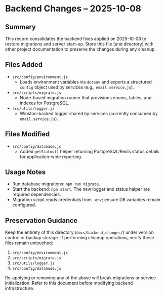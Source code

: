 # Backend Changes – 2025-10-08

## Summary
This record consolidates the backend fixes applied on 2025-10-08 to restore migrations and server start-up. Store this file (and directory) with other project documentation to preserve the changes during any cleanup.

## Files Added
- `src/config/environment.js`
  - Loads environment variables via `dotenv` and exports a structured `config` object used by services (e.g., `email.service.js`).
- `src/scripts/migrate.js`
  - Node-based migration runner that provisions enums, tables, and indexes for PostgreSQL.
- `src/utils/logger.js`
  - Winston-backed logger shared by services (currently consumed by `email.service.js`).

## Files Modified
- `src/config/database.js`
  - Added `getStatus()` helper returning PostgreSQL/Redis status details for application-wide reporting.

## Usage Notes
- Run database migrations: `npm run migrate`.
- Start the backend: `npm start`. The new logger and status helper are required dependencies.
- Migration script reads credentials from `.env`; ensure DB variables remain configured.

## Preservation Guidance
Keep the entirety of this directory (`docs/backend_changes/`) under version control or backup storage. If performing cleanup operations, verify these files remain untouched:
1. `src/config/environment.js`
2. `src/scripts/migrate.js`
3. `src/utils/logger.js`
4. `src/config/database.js`

Re-applying or removing any of the above will break migrations or service initialization. Refer to this document before modifying backend infrastructure.
